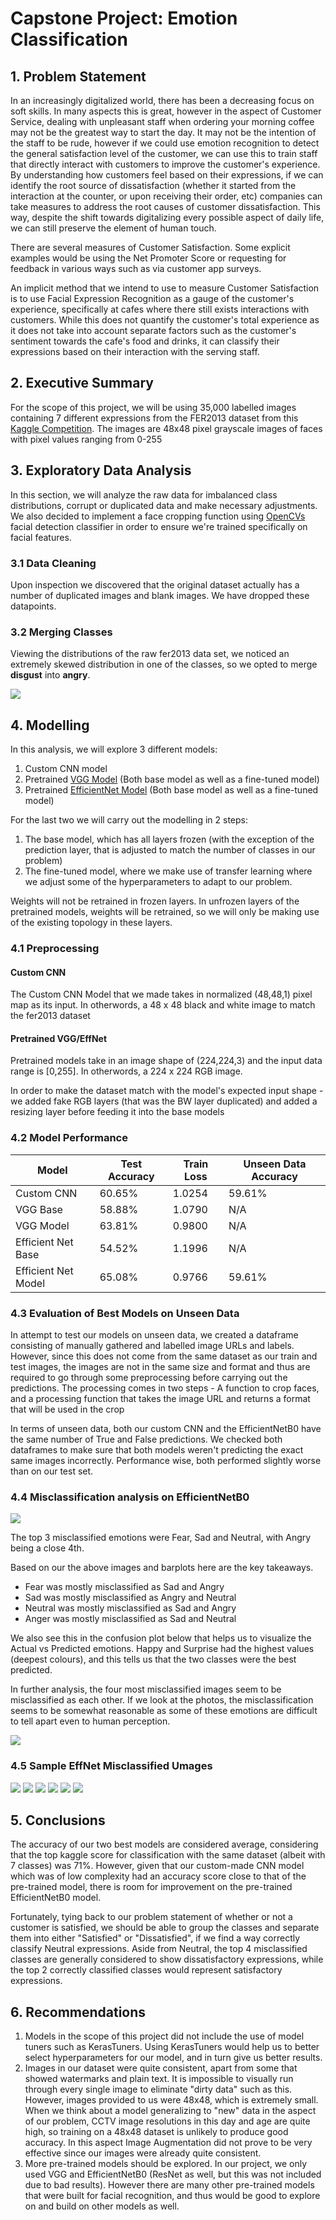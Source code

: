 # Capstone Project: Emotion Classification
## 1. Problem Statement
In an increasingly digitalized world, there has been a decreasing focus on soft skills. In many aspects this is great, however in the aspect of Customer Service, dealing with unpleasant staff when ordering your morning coffee may not be the greatest way to start the day. It may not be the intention of the staff to be rude, however if we could use emotion recognition to detect the general satisfaction level of the customer, we can use this to train staff that directly interact with customers to improve the customer's experience. By understanding how customers feel based on their expressions, if we can identify the root source of dissatisfaction (whether it started from the interaction at the counter, or upon receiving their order, etc) companies can take measures to address the root causes of customer dissatisfaction. This way, despite the shift towards digitalizing every possible aspect of daily life, we can still preserve the element of human touch.

There are several measures of Customer Satisfaction. Some explicit examples would be using the Net Promoter Score or requesting for feedback in various ways such as via customer app surveys.

An implicit method that we intend to use to measure Customer Satisfaction is to use Facial Expression Recognition as a gauge of the customer's experience, specifically at cafes where there still exists interactions with customers. While this does not quantify the customer's total experience as it does not take into account separate factors such as the customer's sentiment towards the cafe's food and drinks, it can classify their expressions based on their interaction with the serving staff.

## 2. Executive Summary
For the scope of this project, we will be using 35,000 labelled images containing 7 different expressions from the FER2013 dataset from this [Kaggle Competition]( https://www.kaggle.com/c/challenges-in-representation-learning-facial-expression-recognition-challenge/data). The images are 48x48 pixel grayscale images of faces with pixel values ranging from 0-255

## 3. Exploratory Data Analysis
In this section, we will analyze the raw data for imbalanced class distributions, corrupt or duplicated data and make necessary adjustments. We also decided to implement a face cropping function using [OpenCVs](https://github.com/opencv/opencv) facial detection classifier in order to ensure we're trained specifically on facial features.

### 3.1 Data Cleaning
Upon inspection we discovered that the original dataset actually has a number of duplicated images and blank images. We have dropped these datapoints.

### 3.2 Merging Classes
Viewing the distributions of the raw fer2013 data set, we noticed an extremely skewed distribution in one of the classes, so we opted to merge **disgust** into **angry**.

![](https://i.ibb.co/t8RZxR8/raw-emotion-count.png)

## 4. Modelling
In this analysis, we will explore 3 different models:
1. Custom CNN model
2. Pretrained [VGG Model](https://github.com/rcmalli/keras-vggface) (Both base model as well as a fine-tuned model)
3. Pretrained [EfficientNet Model](https://github.com/qubvel/efficientnet) (Both base model as well as a fine-tuned model)

For the last two we will carry out the modelling in 2 steps:
1) The base model, which has all layers frozen (with the exception of the prediction layer, that is adjusted to match the number of classes in our problem)
2) The fine-tuned model, where we make use of transfer learning where we adjust some of the hyperparameters to adapt to our problem.

Weights will not be retrained in frozen layers. In unfrozen layers of the pretrained models, weights will be retrained, so we will only be making use of the existing topology in these layers.

### 4.1 Preprocessing
#### Custom CNN
The Custom CNN Model that we made takes in normalized (48,48,1) pixel map as its input. In otherwords, a 48 x 48 black and white image to match the fer2013 dataset

#### Pretrained VGG/EffNet
Pretrained models take in an image shape of (224,224,3) and the input data range is [0,255]. In otherwords, a 224 x 224 RGB image.

In order to make the dataset match with the model's expected input shape - we added fake RGB layers (that was the BW layer duplicated) and added a resizing layer before feeding it into the base models

### 4.2 Model Performance
| Model               | Test Accuracy | Train Loss | Unseen Data Accuracy |
|---------------------|---------------|------------|----------------------|
| Custom CNN          | 60.65%        | 1.0254     | 59.61%               |
| VGG Base            | 58.88%        | 1.0790     | N/A                  |
| VGG Model           | 63.81%        | 0.9800     | N/A                  |
| Efficient Net Base  | 54.52%        | 1.1996     | N/A                  |
| Efficient Net Model | 65.08%        | 0.9766     | 59.61%               |

### 4.3 Evaluation of Best Models on Unseen Data
In attempt to test our models on unseen data, we created a dataframe consisting of manually gathered and labelled image URLs and labels.
However, since this does not come from the same dataset as our train and test images, the images are not in the same size and format and thus are required to go through some preprocessing before carrying out the predictions.
The processing comes in two steps - A function to crop faces, and a processing function that takes the image URL and returns a format that will be used in the crop

In terms of unseen data, both our custom CNN and the EfficientNetB0 have the same number of True and False predictions. We checked both dataframes to make sure that both models weren't predicting the exact same images incorrectly. Performance wise, both performed slightly worse than on our test set.

### 4.4 Misclassification analysis on EfficientNetB0
![](https://i.ibb.co/j6kdSfW/misclassification-analysis.png)

The top 3 misclassified emotions were Fear, Sad and Neutral, with Angry being a close 4th.

Based on our the above images and barplots here are the key takeaways.
- Fear was mostly misclassified as Sad and Angry
- Sad was mostly misclassified as Angry and Neutral
- Neutral was mostly misclassified as Sad and Angry
- Anger was mostly misclassified as Sad and Neutral

We also see this in the confusion plot below that helps us to visualize the Actual vs Predicted emotions. Happy and Surprise had the highest values (deepest colours), and this tells us that the two classes were the best predicted.

In further analysis, the four most misclassified images seem to be misclassified as each other. If we look at the photos, the misclassification seems to be somewhat reasonable as some of these emotions are difficult to tell apart even to human perception.

![](https://i.ibb.co/BCphHYp/classification-confusion-matrix.png)

### 4.5 Sample EffNet Misclassified Umages

![](https://i.ibb.co/GxPcJVQ/misclassified-sample.png)
![](https://i.ibb.co/fdLGhrm/misclassified-fear.png)
![](https://i.ibb.co/qrfQTR5/misclassified-happy.png)
![](https://i.ibb.co/WBmVd32/misclassified-sad.png)
![](https://i.ibb.co/Lr5LqCZ/misclassified-suprise.png)
![](https://i.ibb.co/7v5X5L5/misclassified-neutral.png)

## 5. Conclusions
The accuracy of our two best models are considered average, considering that the top kaggle score for classification with the same dataset (albeit with 7 classes) was 71%. However, given that our custom-made CNN model which was of low complexity had an accuracy score close to that of the pre-trained model, there is room for improvement on the pre-trained EfficientNetB0 model.

Fortunately, tying back to our problem statement of whether or not a customer is satisfied, we should be able to group the classes and separate them into either "Satisfied" or "Dissatisfied", if we find a way correctly classify Neutral expressions. Aside from Neutral, the top 4 misclassified classes are generally considered to show dissatisfactory expressions, while the top 2 correctly classified classes would represent satisfactory expressions.

## 6. Recommendations
1. Models in the scope of this project did not include the use of model tuners such as KerasTuners. Using KerasTuners would help us to better select hyperparameters for our model, and in turn give us better results.
2. Images in our dataset were quite consistent, apart from some that showed watermarks and plain text. It is impossible to visually run through every single image to eliminate "dirty data" such as this. However, images provided to us were 48x48, which is extremely small. When we think about a model generalizing to "new" data in the aspect of our problem, CCTV image resolutions in this day and age are quite high, so training on a 48x48 dataset is unlikely to produce good accuracy. In this aspect Image Augmentation did not prove to be very effective since our images were already quite consistent.
3. More pre-trained models should be explored. In our project, we only used VGG and EfficientNetB0 (ResNet as well, but this was not included due to bad results). However there are many other pre-trained models that were built for facial recognition, and thus would be good to explore on and build on other models as well.
